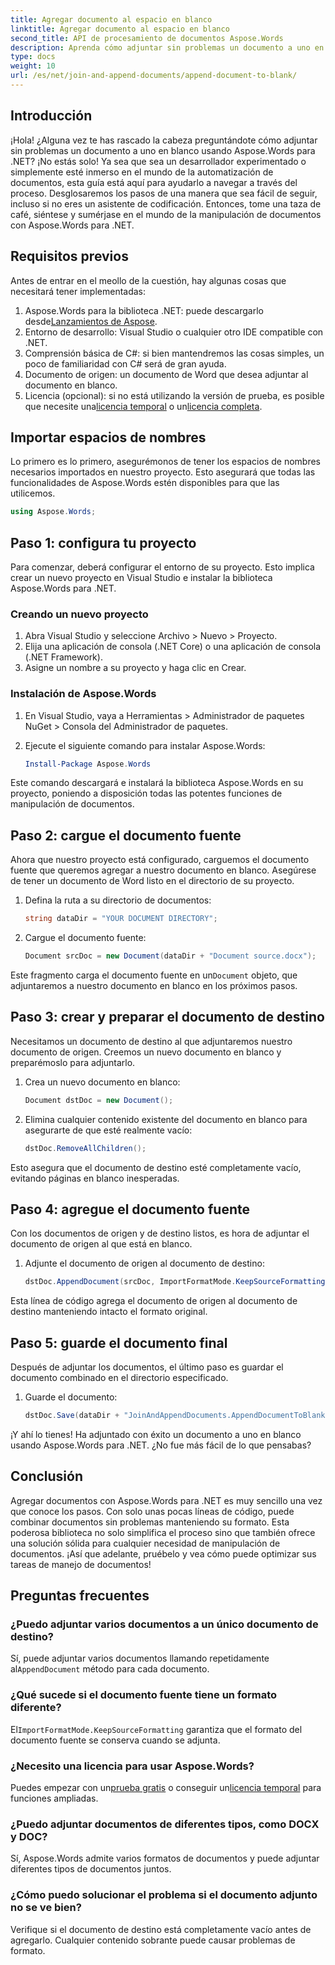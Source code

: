 ```yaml
---
title: Agregar documento al espacio en blanco
linktitle: Agregar documento al espacio en blanco
second_title: API de procesamiento de documentos Aspose.Words
description: Aprenda cómo adjuntar sin problemas un documento a uno en blanco usando Aspose.Words para .NET. Se incluyen guía paso a paso, fragmentos de código y preguntas frecuentes.
type: docs
weight: 10
url: /es/net/join-and-append-documents/append-document-to-blank/
---
```

## Introducción

¡Hola! ¿Alguna vez te has rascado la cabeza preguntándote cómo adjuntar sin problemas un documento a uno en blanco usando Aspose.Words para .NET? ¡No estás solo! Ya sea que sea un desarrollador experimentado o simplemente esté inmerso en el mundo de la automatización de documentos, esta guía está aquí para ayudarlo a navegar a través del proceso. Desglosaremos los pasos de una manera que sea fácil de seguir, incluso si no eres un asistente de codificación. Entonces, tome una taza de café, siéntese y sumérjase en el mundo de la manipulación de documentos con Aspose.Words para .NET.

## Requisitos previos

Antes de entrar en el meollo de la cuestión, hay algunas cosas que necesitará tener implementadas:

1.  Aspose.Words para la biblioteca .NET: puede descargarlo desde[Lanzamientos de Aspose](https://releases.aspose.com/words/net/).
2. Entorno de desarrollo: Visual Studio o cualquier otro IDE compatible con .NET.
3. Comprensión básica de C#: si bien mantendremos las cosas simples, un poco de familiaridad con C# será de gran ayuda.
4. Documento de origen: un documento de Word que desea adjuntar al documento en blanco.
5.  Licencia (opcional): si no está utilizando la versión de prueba, es posible que necesite una[licencia temporal](https://purchase.aspose.com/temporary-license/) o un[licencia completa](https://purchase.aspose.com/buy).

## Importar espacios de nombres

Lo primero es lo primero, asegurémonos de tener los espacios de nombres necesarios importados en nuestro proyecto. Esto asegurará que todas las funcionalidades de Aspose.Words estén disponibles para que las utilicemos.

```csharp
using Aspose.Words;
```

## Paso 1: configura tu proyecto

Para comenzar, deberá configurar el entorno de su proyecto. Esto implica crear un nuevo proyecto en Visual Studio e instalar la biblioteca Aspose.Words para .NET.

### Creando un nuevo proyecto

1. Abra Visual Studio y seleccione Archivo > Nuevo > Proyecto.
2. Elija una aplicación de consola (.NET Core) o una aplicación de consola (.NET Framework).
3. Asigne un nombre a su proyecto y haga clic en Crear.

### Instalación de Aspose.Words

1. En Visual Studio, vaya a Herramientas > Administrador de paquetes NuGet > Consola del Administrador de paquetes.
2. Ejecute el siguiente comando para instalar Aspose.Words:

   ```powershell
   Install-Package Aspose.Words
   ```

Este comando descargará e instalará la biblioteca Aspose.Words en su proyecto, poniendo a disposición todas las potentes funciones de manipulación de documentos.

## Paso 2: cargue el documento fuente

Ahora que nuestro proyecto está configurado, carguemos el documento fuente que queremos agregar a nuestro documento en blanco. Asegúrese de tener un documento de Word listo en el directorio de su proyecto.

1. Defina la ruta a su directorio de documentos:

   ```csharp
   string dataDir = "YOUR DOCUMENT DIRECTORY";
   ```

2. Cargue el documento fuente:

   ```csharp
   Document srcDoc = new Document(dataDir + "Document source.docx");
   ```

 Este fragmento carga el documento fuente en un`Document` objeto, que adjuntaremos a nuestro documento en blanco en los próximos pasos.

## Paso 3: crear y preparar el documento de destino

Necesitamos un documento de destino al que adjuntaremos nuestro documento de origen. Creemos un nuevo documento en blanco y preparémoslo para adjuntarlo.

1. Crea un nuevo documento en blanco:

   ```csharp
   Document dstDoc = new Document();
   ```

2. Elimina cualquier contenido existente del documento en blanco para asegurarte de que esté realmente vacío:

   ```csharp
   dstDoc.RemoveAllChildren();
   ```

Esto asegura que el documento de destino esté completamente vacío, evitando páginas en blanco inesperadas.

## Paso 4: agregue el documento fuente

Con los documentos de origen y de destino listos, es hora de adjuntar el documento de origen al que está en blanco.

1. Adjunte el documento de origen al documento de destino:

   ```csharp
   dstDoc.AppendDocument(srcDoc, ImportFormatMode.KeepSourceFormatting);
   ```

Esta línea de código agrega el documento de origen al documento de destino manteniendo intacto el formato original.

## Paso 5: guarde el documento final

Después de adjuntar los documentos, el último paso es guardar el documento combinado en el directorio especificado.

1. Guarde el documento:

   ```csharp
   dstDoc.Save(dataDir + "JoinAndAppendDocuments.AppendDocumentToBlank.docx");
   ```

¡Y ahí lo tienes! Ha adjuntado con éxito un documento a uno en blanco usando Aspose.Words para .NET. ¿No fue más fácil de lo que pensabas?

## Conclusión

Agregar documentos con Aspose.Words para .NET es muy sencillo una vez que conoce los pasos. Con solo unas pocas líneas de código, puede combinar documentos sin problemas manteniendo su formato. Esta poderosa biblioteca no solo simplifica el proceso sino que también ofrece una solución sólida para cualquier necesidad de manipulación de documentos. ¡Así que adelante, pruébelo y vea cómo puede optimizar sus tareas de manejo de documentos!

## Preguntas frecuentes

### ¿Puedo adjuntar varios documentos a un único documento de destino?

Sí, puede adjuntar varios documentos llamando repetidamente al`AppendDocument` método para cada documento.

### ¿Qué sucede si el documento fuente tiene un formato diferente?

 El`ImportFormatMode.KeepSourceFormatting` garantiza que el formato del documento fuente se conserva cuando se adjunta.

### ¿Necesito una licencia para usar Aspose.Words?

 Puedes empezar con un[prueba gratis](https://releases.aspose.com/) o conseguir un[licencia temporal](https://purchase.aspose.com/temporary-license/) para funciones ampliadas.

### ¿Puedo adjuntar documentos de diferentes tipos, como DOCX y DOC?

Sí, Aspose.Words admite varios formatos de documentos y puede adjuntar diferentes tipos de documentos juntos.

### ¿Cómo puedo solucionar el problema si el documento adjunto no se ve bien?

Verifique si el documento de destino está completamente vacío antes de agregarlo. Cualquier contenido sobrante puede causar problemas de formato.